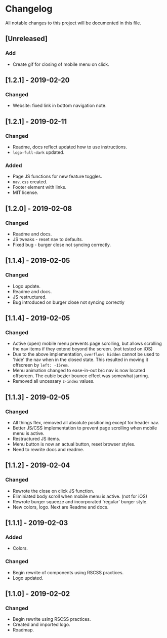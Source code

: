 # Changelog
All notable changes to this project will be documented in this file.

## [Unreleased]
### Add
- Create gif for closing of mobile menu on click.

## [1.2.1] - 2019-02-20
### Changed
- Website: fixed link in bottom navigation note.

## [1.2.1] - 2019-02-11
### Changed
- Readme, docs reflect updated how to use instructions.
- `logo-full-dark` updated.

### Added
- Page JS functions for new feature toggles.
- `nav.css` created.
- Footer element with links.
- MIT license.

## [1.2.0] - 2019-02-08
### Changed
- Readme and docs.
- JS tweaks - reset nav to defaults.
- Fixed bug - burger close not syncing correctly.

## [1.1.4] - 2019-02-05
### Changed
- Logo update.
- Readme and docs.
- JS restructured.
- Bug introduced on burger close not syncing correctly

## [1.1.4] - 2019-02-05
### Changed
- Active (open) mobile menu prevents page scrolling, but allows scrolling the nav items if they extend beyond the screen. (not tested on iOS)
- Due to the above implementation, `overflow: hidden` cannot be used to 'hide' the nav when in the closed state. This resulted in moving it offscreen by `left: -15rem`.
- Menu animation changed to ease-in-out b/c nav is now located offscreen. The cubic bezier bounce effect was somewhat jarring.
- Removed all uncessary `z-index` values.

## [1.1.3] - 2019-02-05
### Changed
- All things flex, removed all absolute positioning except for header nav.
- Better JS/CSS implementation to prevent page scrolling when mobile menu is active.
- Restructured JS items.
- Menu button is now an actual button, reset browser styles.
- Need to rewrite docs and readme.

## [1.1.2] - 2019-02-04
### Changed
- Rewrote the close on click JS function.
- Eliminiated body scroll when mobile menu is active. (not for iOS)
- Rewrote burger squeeze and incorporated 'regular' burger style.
- New colors, logo. Next are Readme and docs.

## [1.1.1] - 2019-02-03
### Added
- Colors.

### Changed
- Begin rewrite of components using RSCSS practices.
- Logo updated.

## [1.1.0] - 2019-02-02
### Changed
- Begin rewrite using RSCSS practices.
- Created and imported logo.
- Roadmap.